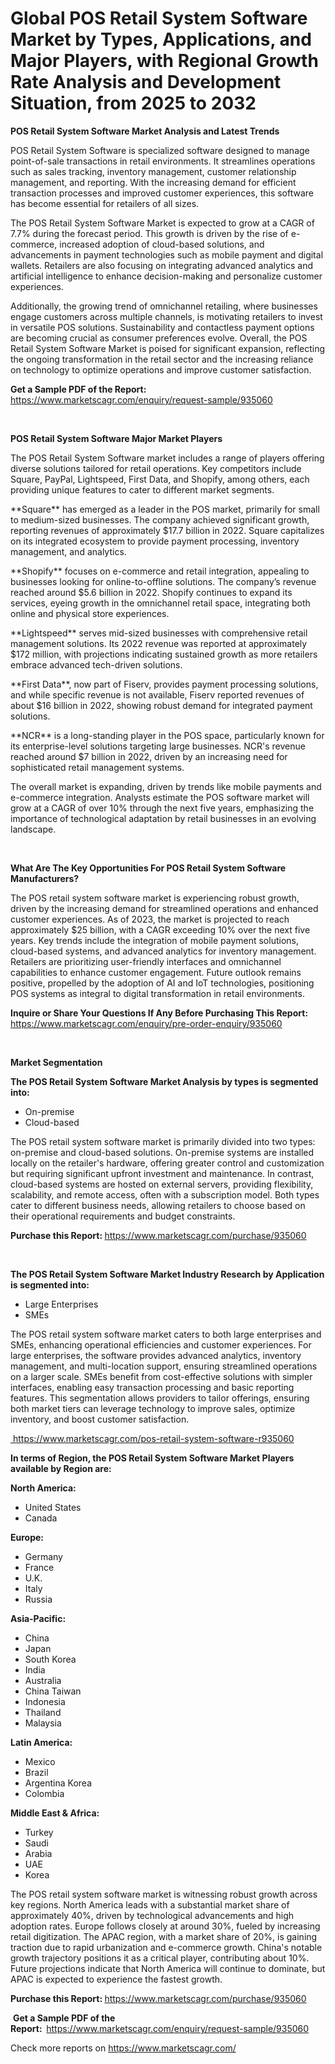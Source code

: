 <p><h1>Global POS Retail System Software Market by Types, Applications, and Major Players, with Regional Growth Rate Analysis and Development Situation, from 2025 to 2032</h1></p><p><strong>POS Retail System Software Market Analysis and Latest Trends</strong></p>
<p><p>POS Retail System Software is specialized software designed to manage point-of-sale transactions in retail environments. It streamlines operations such as sales tracking, inventory management, customer relationship management, and reporting. With the increasing demand for efficient transaction processes and improved customer experiences, this software has become essential for retailers of all sizes.</p><p>The POS Retail System Software Market is expected to grow at a CAGR of 7.7% during the forecast period. This growth is driven by the rise of e-commerce, increased adoption of cloud-based solutions, and advancements in payment technologies such as mobile payment and digital wallets. Retailers are also focusing on integrating advanced analytics and artificial intelligence to enhance decision-making and personalize customer experiences.</p><p>Additionally, the growing trend of omnichannel retailing, where businesses engage customers across multiple channels, is motivating retailers to invest in versatile POS solutions. Sustainability and contactless payment options are becoming crucial as consumer preferences evolve. Overall, the POS Retail System Software Market is poised for significant expansion, reflecting the ongoing transformation in the retail sector and the increasing reliance on technology to optimize operations and improve customer satisfaction.</p></p>
<p><strong>Get a Sample PDF of the Report:&nbsp;</strong> <a href="https://www.marketscagr.com/enquiry/request-sample/935060?utm_campaign=2987&utm_medium=2&utm_source=Github&utm_content=ia&utm_term=07032025&utm_id=pos-retail-system-software">https://www.marketscagr.com/enquiry/request-sample/935060</a></p>
<p>&nbsp;</p>
<p><strong>POS Retail System Software Major Market Players</strong></p>
<p><p>The POS Retail System Software market includes a range of players offering diverse solutions tailored for retail operations. Key competitors include Square, PayPal, Lightspeed, First Data, and Shopify, among others, each providing unique features to cater to different market segments.</p><p>**Square** has emerged as a leader in the POS market, primarily for small to medium-sized businesses. The company achieved significant growth, reporting revenues of approximately $17.7 billion in 2022. Square capitalizes on its integrated ecosystem to provide payment processing, inventory management, and analytics.</p><p>**Shopify** focuses on e-commerce and retail integration, appealing to businesses looking for online-to-offline solutions. The company’s revenue reached around $5.6 billion in 2022. Shopify continues to expand its services, eyeing growth in the omnichannel retail space, integrating both online and physical store experiences.</p><p>**Lightspeed** serves mid-sized businesses with comprehensive retail management solutions. Its 2022 revenue was reported at approximately $172 million, with projections indicating sustained growth as more retailers embrace advanced tech-driven solutions.</p><p>**First Data**, now part of Fiserv, provides payment processing solutions, and while specific revenue is not available, Fiserv reported revenues of about $16 billion in 2022, showing robust demand for integrated payment solutions.</p><p>**NCR** is a long-standing player in the POS space, particularly known for its enterprise-level solutions targeting large businesses. NCR's revenue reached around $7 billion in 2022, driven by an increasing need for sophisticated retail management systems.</p><p>The overall market is expanding, driven by trends like mobile payments and e-commerce integration. Analysts estimate the POS software market will grow at a CAGR of over 10% through the next five years, emphasizing the importance of technological adaptation by retail businesses in an evolving landscape.</p></p>
<p>&nbsp;</p>
<p><strong>What Are The Key Opportunities For POS Retail System Software Manufacturers?</strong></p>
<p><p>The POS retail system software market is experiencing robust growth, driven by the increasing demand for streamlined operations and enhanced customer experiences. As of 2023, the market is projected to reach approximately $25 billion, with a CAGR exceeding 10% over the next five years. Key trends include the integration of mobile payment solutions, cloud-based systems, and advanced analytics for inventory management. Retailers are prioritizing user-friendly interfaces and omnichannel capabilities to enhance customer engagement. Future outlook remains positive, propelled by the adoption of AI and IoT technologies, positioning POS systems as integral to digital transformation in retail environments.</p></p>
<p><strong>Inquire or Share Your Questions If Any Before Purchasing This Report:</strong> <a href="https://www.marketscagr.com/enquiry/pre-order-enquiry/935060?utm_campaign=2987&utm_medium=2&utm_source=Github&utm_content=ia&utm_term=07032025&utm_id=pos-retail-system-software">https://www.marketscagr.com/enquiry/pre-order-enquiry/935060</a></p>
<p>&nbsp;</p>
<p><strong>Market Segmentation</strong></p>
<p><strong>The POS Retail System Software Market Analysis by types is segmented into:</strong></p>
<p><ul><li>On-premise</li><li>Cloud-based</li></ul></p>
<p><p>The POS retail system software market is primarily divided into two types: on-premise and cloud-based solutions. On-premise systems are installed locally on the retailer's hardware, offering greater control and customization but requiring significant upfront investment and maintenance. In contrast, cloud-based systems are hosted on external servers, providing flexibility, scalability, and remote access, often with a subscription model. Both types cater to different business needs, allowing retailers to choose based on their operational requirements and budget constraints.</p></p>
<p><strong>Purchase this Report:&nbsp;</strong><a href="https://www.marketscagr.com/purchase/935060?utm_campaign=2987&utm_medium=2&utm_source=Github&utm_content=ia&utm_term=07032025&utm_id=pos-retail-system-software">https://www.marketscagr.com/purchase/935060</a></p>
<p>&nbsp;</p>
<p><strong>The POS Retail System Software Market Industry Research by Application is segmented into:</strong></p>
<p><ul><li>Large Enterprises</li><li>SMEs</li></ul></p>
<p><p>The POS retail system software market caters to both large enterprises and SMEs, enhancing operational efficiencies and customer experiences. For large enterprises, the software provides advanced analytics, inventory management, and multi-location support, ensuring streamlined operations on a larger scale. SMEs benefit from cost-effective solutions with simpler interfaces, enabling easy transaction processing and basic reporting features. This segmentation allows providers to tailor offerings, ensuring both market tiers can leverage technology to improve sales, optimize inventory, and boost customer satisfaction.</p></p>
<p><a href="https://www.marketscagr.com/pos-retail-system-software-r935060?utm_campaign=2987&utm_medium=2&utm_source=Github&utm_content=ia&utm_term=07032025&utm_id=pos-retail-system-software">&nbsp;https://www.marketscagr.com/pos-retail-system-software-r935060</a></p>
<p><strong>In terms of Region, the POS Retail System Software Market Players available by Region are:</strong></p>
<p>
    <p> <strong> North America: </strong>
        <ul>
            <li>United States</li>
            <li>Canada</li>
        </ul>
        </p> 
    <p> <strong> Europe: </strong>
        <ul>
            <li>Germany</li>
            <li>France</li>
            <li>U.K.</li>
            <li>Italy</li>
            <li>Russia</li>
        </ul>
        </p> 
    <p> <strong> Asia-Pacific: </strong>
        <ul>
            <li>China</li>
            <li>Japan</li>
            <li>South Korea</li>
            <li>India</li>
            <li>Australia</li>
            <li>China Taiwan</li>
            <li>Indonesia</li>
            <li>Thailand</li>
            <li>Malaysia</li>
        </ul>
        </p> 
    <p> <strong> Latin America: </strong>
        <ul>
            <li>Mexico</li>
            <li>Brazil</li>
            <li>Argentina Korea</li>
            <li>Colombia</li>
        </ul>
        </p> 
    <p> <strong> Middle East & Africa: </strong>
        <ul>
            <li>Turkey</li>
            <li>Saudi</li>
            <li>Arabia</li>
            <li>UAE</li>
            <li>Korea</li>
        </ul>
    </p>
    </p>
<p><p>The POS retail system software market is witnessing robust growth across key regions. North America leads with a substantial market share of approximately 40%, driven by technological advancements and high adoption rates. Europe follows closely at around 30%, fueled by increasing retail digitization. The APAC region, with a market share of 20%, is gaining traction due to rapid urbanization and e-commerce growth. China's notable growth trajectory positions it as a critical player, contributing about 10%. Future projections indicate that North America will continue to dominate, but APAC is expected to experience the fastest growth.</p></p>
<p><strong>Purchase this Report: </strong><a href="https://www.marketscagr.com/purchase/935060?utm_campaign=2987&utm_medium=2&utm_source=Github&utm_content=ia&utm_term=07032025&utm_id=pos-retail-system-software">https://www.marketscagr.com/purchase/935060</a></p>
<p>&nbsp;<strong>Get a Sample PDF of the Report:&nbsp;&nbsp;</strong><a href="https://www.marketscagr.com/enquiry/request-sample/935060?utm_campaign=2987&utm_medium=2&utm_source=Github&utm_content=ia&utm_term=07032025&utm_id=pos-retail-system-software">https://www.marketscagr.com/enquiry/request-sample/935060</a></p>
<p><strong></strong></p>
<p>Check more reports on <a href="https://www.marketscagr.com/?utm_campaign=2987&utm_medium=2&utm_source=Github&utm_content=ia&utm_term=07032025&utm_id=pos-retail-system-software">https://www.marketscagr.com/</a></p>